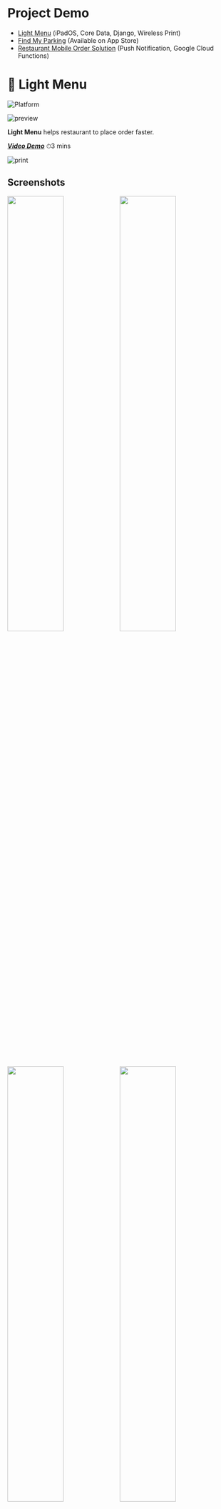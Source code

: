 # Project Demo

-   [Light Menu](#pushpin-light-menu) (iPadOS, Core Data, Django, Wireless Print)
-   [Find My Parking](#pushpin-find-my-parking) (Available on App Store)
-   [Restaurant Mobile Order Solution](#pushpin-restaurant-mobile-order-solution) (Push Notification, Google Cloud Functions)

# :pushpin: Light Menu

![Platform](https://img.shields.io/badge/Platform-iOS-green.svg)

![preview](/asset/light-menu/light_menu_preview.jpg)

**Light Menu** helps restaurant to place order faster.

_[**Video Demo**](https://vimeo.com/336508045)_ ⏱3 mins

![print](asset/light-menu/print.gif)

## Screenshots

<img src="asset/light-menu/home.png" width="50%"><img src="asset/light-menu/search_customer.png" width="50%"><img src="asset/light-menu/transactions.png" width="50%"><img src="asset/light-menu/menu.png" width="50%"><img src="asset/light-menu/django_main_list.png" width="50%"><img src="asset/light-menu/django_sushi_list.png" width="50%"><img src="asset/light-menu/django_edit_sushi.png" width="50%"><img src="asset/light-menu/firebase_database.png" width="50%">

## Features

_Full-stack project, including `iPad` for mobile, `Django` for web and api, `Firebase` for backend and `PostgreSQL` for database._

**iPad**

1. Written in `Swift` with `Auto Layout` UI programmatically
2. Print receipt wirelessly via thermal printer, connected with `Socket`
3. Store transactions with `Core Data`
4. Customized `UICollectionView` and `UITableView`
5. Show customer location and calculated driving distance with `MapKit` and `Core Location`
6. `JSON` parsing
7. `UIView` animation for sliding menu
8. Search and create new customer through `Firebase` real-time databse

**Django**

1. Deployed on [Heroku](https://tranquil-reaches-33843.herokuapp.com), intergrated with 2 api endpoint [category](https://tranquil-reaches-33843.herokuapp.com/api/category/) and [menu data](https://tranquil-reaches-33843.herokuapp.com/api/items/)
2. Connected with `ElephantSQL`, a cloud `PostgreSQL` database
3. Implemented `Django Admin`, which allows restaurant to login and CRUD sushi menu data

[BACK TO TOP](#project-demo)

# :pushpin: Find My Parking

![Swift](https://img.shields.io/badge/Swift-5.0-orange.svg)
![Platform](https://img.shields.io/badge/Platform-iOS-orange.svg)

**Find My Parking** helps user to find parking pole and parking meter location in Montréal, Canada.

Available on `App Store`

<a target='_blank' href='https://itunes.apple.com/us/app/find-my-parking/id1459821681?ls=1&mt=8'>
<img src='asset/find-my-parking/app-store-download.png' />
</a>

⬇️ Scan via iPhone's camera to open in App Store to download

<img src='asset/find-my-parking/qrcode.png'  width="160" height="200"/>

## Demo

### Version 2.4

-   Add callout view to show paid period

![callout](asset/find-my-parking/callout.gif)

### Version 2.1

-   Adapted `iOS 13` Dark Mode

![dark_mode](asset/find-my-parking/darkmode.gif)

### Version 2.0

-   Integrated Core Data
-   Add Parking Meter search

![search](asset/find-my-parking/center.gif)
![swipe](asset/find-my-parking/searchsort.gif)
![parkingmeters](asset/find-my-parking/parking.gif)

### Version 1.0

![menu](asset/find-my-parking/menu.gif)
![home_screen](asset/find-my-parking/french.gif)
![french_support](asset/find-my-parking/info.gif)
![search_history](asset/find-my-parking/search.gif)
![search_history](asset/find-my-parking/cluster.gif)

## App Store Preview

![design](asset/find-my-parking/design.png)

## Features

1. Created `Auto Layout` UI and animation programmatically (no storyboard)
2. Adapted to `iOS 13` Dark Mode
3. Request for user location with `CoreLocation` and shows it on `MapView` with `MapKit`
4. Search parking pole and nearby parking meters from open-source data provided by [Stationnement de Montréal](https://www.statdemtl.qc.ca/fr/informations/donnees-ouvertes/description-des-donnees-disponibles.html), and show result on MapView with `MapKit Annotations`, including `clustering`
5. Store persistant data with `Core Data`
6. Intergrated a confetti animation with `CAEmitterLayer`
7. Customized `UICollectionView` with `UIViewPropertyAnimator` and customized `Flow Layout` to achieve a blur effect animation
8. `UITableView` and `UICollectionView` with customized cell
9. Implemented `Delegation Pattern`
10. Multiple language support: English, French and Chinese
11. Display user current facing direction

[BACK TO TOP](#project-demo)

# :pushpin: Restaurant Mobile Order Solution

**Restaurant Mobile Order Solution** is a simplified UberEats-like app, including a client-side app and a restaurant-side app. Both sides will receive Notification when order status changes.

## Features

1. Written in `Swift` with `Auto Layout` UI programmatically
2. Integrated `Push Notification` feature via [Firebase Cloud Messaging](https://firebase.google.com/docs/cloud-messaging)
3. Deployed two [Cloud Function](https://firebase.google.com/docs/functions) to monitor data (order status) change, written in `Node.js`
4. Customized nested `UICollectionView`

## Demo

▶️ [**Video Demo**](https://vimeo.com/384440813) ⏱1 min

![demo](asset/restaurant-solution/push_notification.gif)
![demo](asset/restaurant-solution/demo.gif)

### Screenshots

##### iPhone ⬇️

<img src='asset/restaurant-solution/home.png' width="20%"><img src='asset/restaurant-solution/login.png' width="20%"><img src='asset/restaurant-solution/signup.png' width="20%"><img src='asset/restaurant-solution/menu.png' width="20%"><img src='asset/restaurant-solution/orders.png' width="20%"><img src='asset/restaurant-solution/order_detail.png' width="20%"><img src='asset/restaurant-solution/account.png' width="20%"><img src='asset/restaurant-solution/bag.png' width="20%">

##### iPad (Split View) ⬇️

<img src='asset/restaurant-solution/ipad.png' width="90%">

[BACK TO TOP](#project-demo)
